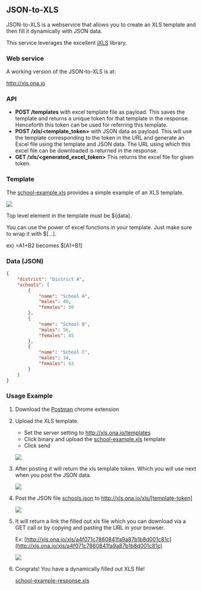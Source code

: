 ## JSON-to-XLS

JSON-to-XLS is a webservice that allows you to create an XLS template
and then fill it dynamically with JSON data.

This service leverages the excellent [jXLS](http://jxls.sourceforge.net/) library.

### Web service

A working version of the JSON-to-XLS is at:

http://xls.ona.io

### API

* **POST /templates** with excel template file as payload.
    This saves the template and returns a unique token for that template in the response. Henceforth this token can be used for referring this template.
* **POST /xls/<template_token>** with JSON data as payload.
    This will use the template corresponding to the token in the URL and generate an Excel file using the template and JSON data. The URL using which this excel file can be downloaded is returned in the response.
* **GET /xls/<generated_excel_token>**
    This returns the excel file for given token.

### Template

The [school-example.xls](school-example.xls) provides a simple example of an XLS
template.

![](https://www.evernote.com/shard/s2/sh/a9ad92f8-3dbf-4a9b-b290-3ce4a81914a1/edb72035d554c9092af82afbb6091ef6/deep/0/Screenshot-3-16-14,-11-46-AM.png)

Top level element in the template must be ${data}.

You can use the power of excel functions in your template. Just make sure to wrap it with $[...].

ex) =A1+B2 becomes $[A1+B1]

### Data (JSON)

```json
{
    "district": "District A",
    "schools": [
        {
            "name": "School A",
            "males": 40,
            "females": 50
        },
        {
            "name": "School B",
            "males": 56,
            "females": 45
        },
        {
            "name": "School C",
            "males": 34,
            "females": 63
        }
    ]
}

```

### Usage Example

1. Download the [Postman](http://www.getpostman.com/) chrome extension
2. Upload the XLS template.
   * Set the server setting to http://xls.ona.io/templates
   * Click binary and upload the [school-example.xls](school-example.xls) template
   * Click send

   ![](https://www.evernote.com/shard/s2/sh/3d4ba590-d4f3-4eb2-856b-fc2d70540eb8/67391c070740623bcb42c17f91388654/res/0e7843da-d558-4a8e-9044-1d101a90a8bd/skitch.png)

3. After posting it will return the xls template token. Which you will use next when you post the JSON data.

   ![](https://www.evernote.com/shard/s2/sh/f2d488e2-272f-47ae-a728-96b5951b3c0a/cf9c21d85f535a302f240e8f23209396/deep/0/Postman.png)  

4. Post the JSON file [schools.json](schools.json) to http://xls.ona.io/xls/[template-token]

   ![](https://www.evernote.com/shard/s2/sh/d7a40539-0622-4555-bbea-bd6f072d13bc/734e4049807d6768334bfc36ae2213e9/deep/0/Postman-and-Postman.png)

5. It will return a link the filled out xls file which you can download via a GET call or by copying and pasting the URL in your browser.

   Ex: [http://xls.ona.io/xls/a4f071c7860841fa9a87b1b8d001c81c](http://xls.ona.io/xls/a4f071c7860841fa9a87b1b8d001c81c)

   ![](https://www.evernote.com/shard/s2/sh/d1077cdd-15e0-4fb1-80b4-0a07695636fc/a22d4275dfc514303ab6bf33341c0881/deep/0/Postman.png)

6. Congrats! You have a dynamically filled out XLS file!

   [school-example-response.xls](school-example-response.xls)
